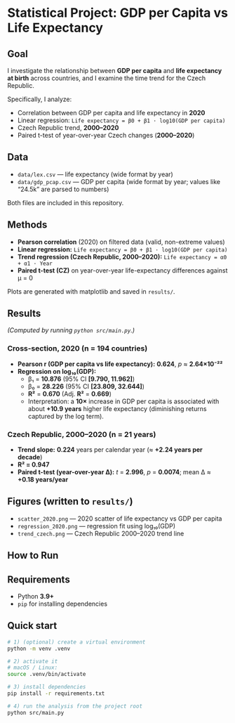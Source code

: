 # Statistical Project: GDP per Capita vs Life Expectancy

## Goal
I investigate the relationship between **GDP per capita** and **life expectancy at birth** across countries, and I examine the time trend for the Czech Republic.

Specifically, I analyze:
- Correlation between GDP per capita and life expectancy in **2020**
- Linear regression: `Life expectancy = β0 + β1 · log10(GDP per capita)`
- Czech Republic trend, **2000–2020**
- Paired t-test of year-over-year Czech changes (**2000–2020**)

## Data
- `data/lex.csv` — life expectancy (wide format by year)
- `data/gdp_pcap.csv` — GDP per capita (wide format by year; values like “24.5k” are parsed to numbers)

Both files are included in this repository.

## Methods
- **Pearson correlation** (2020) on filtered data (valid, non-extreme values)
- **Linear regression:** `Life expectancy = β0 + β1 · log10(GDP per capita)`
- **Trend regression (Czech Republic, 2000–2020):** `Life expectancy = α0 + α1 · Year`
- **Paired t-test (CZ)** on year-over-year life-expectancy differences against μ = 0

Plots are generated with matplotlib and saved in `results/`.

## Results
*(Computed by running `python src/main.py`.)*

### Cross-section, 2020 (n = 194 countries)
- **Pearson r (GDP per capita vs life expectancy):** **0.624**, *p* ≈ **2.64×10⁻²²**
- **Regression on log₁₀(GDP):**
  - β₁ = **10.876** (95% CI **[9.790, 11.962]**)
  - β₀ = **28.226** (95% CI **[23.809, 32.644]**)
  - **R²** = **0.670** (Adj. **R²** = **0.669**)
  - Interpretation: a **10×** increase in GDP per capita is associated with about **+10.9 years** higher life expectancy (diminishing returns captured by the log term).

### Czech Republic, 2000–2020 (n = 21 years)
- **Trend slope:** **0.224** years per calendar year (≈ **+2.24 years per decade**)
- **R² = 0.947**
- **Paired t-test (year-over-year Δ):** *t* = **2.996**, *p* = **0.0074**; mean Δ ≈ **+0.18 years/year**

## Figures (written to `results/`)
- `scatter_2020.png` — 2020 scatter of life expectancy vs GDP per capita
- `regression_2020.png` — regression fit using log₁₀(GDP)
- `trend_czech.png` — Czech Republic 2000–2020 trend line

## How to Run

## Requirements
- Python **3.9+**
- `pip` for installing dependencies

## Quick start

```bash
# 1) (optional) create a virtual environment
python -m venv .venv

# 2) activate it
# macOS / Linux:
source .venv/bin/activate

# 3) install dependencies
pip install -r requirements.txt

# 4) run the analysis from the project root
python src/main.py

